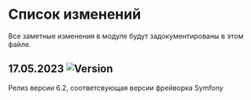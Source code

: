 # Список изменений

Все заметные изменения в модуле будут задокументированы в этом файле.


## 17.05.2023 ![Version](https://img.shields.io/badge/version-v6.2.0-blue)

Релиз версии 6.2, соответсвующая версии фрейворка Symfony


